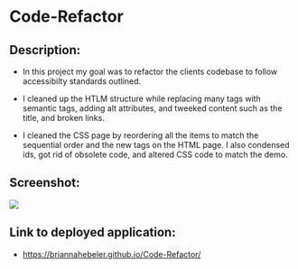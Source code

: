 # Code-Refactor

## Description: ##

* In this project my goal was to refactor the clients codebase to follow accessibilty standards outlined. 

* I cleaned up the HTLM structure while replacing many tags with semantic tags, adding alt attributes, and tweeked content such as the title, and broken links. 

* I cleaned the CSS page by reordering all the items to match the sequential order and the new tags on the HTML page. I also condensed ids, got rid of obsolete code, and altered CSS code to match the demo.

## Screenshot: ##
![](assets/images/screencapture.png)

## Link to deployed application: ##
* https://briannahebeler.github.io/Code-Refactor/
